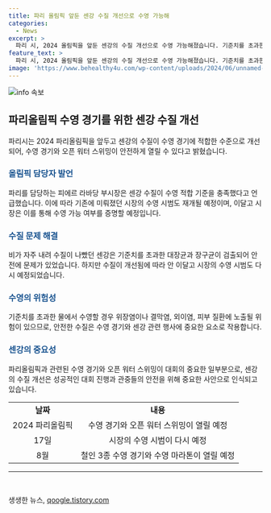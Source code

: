 ```yaml
---
title: 파리 올림픽 앞둔 센강 수질 개선으로 수영 가능해
categories:
  - News
excerpt: >
  파리 시, 2024 올림픽을 앞둔 센강의 수질 개선으로 수영 가능해졌습니다. 기준치를 초과한 대장균 등이 검출돼 위험을 느끼고 있던 수영이 가능해진 것으로, 시장의 수영 시범도 재개되었습니다. 미뤄진 안 이달고 파리 시장은 이번 주 센강에서 몸소 증명하기 위해 수영을 시범할 예정입니다.
feature_text: >
  파리 시, 2024 올림픽을 앞둔 센강의 수질 개선으로 수영 가능해졌습니다. 기준치를 초과한 대장균 등이 검출돼 위험을 느끼고 있던 수영이 가능해진 것으로, 시장의 수영 시범도 재개되었습니다. 미뤄진 안 이달고 파리 시장은 이번 주 센강에서 몸소 증명하기 위해 수영을 시범할 예정입니다.
image: 'https://www.behealthy4u.com/wp-content/uploads/2024/06/unnamed-file.png'
---
```


<p><img src="https://www.behealthy4u.com/wp-content/uploads/2024/06/unnamed-file.png" alt="info 속보" /></p>

<h2 data-ke-size="size22">파리올림픽 수영 경기를 위한 센강 수질 개선</h2>

<p data-ke-size="size16">파리시는 2024 파리올림픽을 앞두고 센강의 수질이 수영 경기에 적합한 수준으로 개선되어, 수영 경기와 오픈 워터 스위밍이 안전하게 열릴 수 있다고 밝혔습니다.</p>

<h3><b><span style="color: #1a5490;">올림픽 담당자 발언</span></b></h3>

<p data-ke-size="size16">파리를 담당하는 피에르 라바당 부시장은 센강 수질이 수영 적합 기준을 충족했다고 언급했습니다. 이에 따라 기존에 미뤄졌던 시장의 수영 시범도 재개될 예정이며, 이달고 시장은 이를 통해 수영 가능 여부를 증명할 예정입니다.</p>

<h3><b><span style="color: #1a5490;">수질 문제 해결</span></b></h3>

<p data-ke-size="size16">비가 자주 내려 수질이 나빴던 센강은 기준치를 초과한 대장균과 장구균이 검출되어 안전에 문제가 있었습니다. 하지만 수질이 개선됨에 따라 안 이달고 시장의 수영 시범도 다시 예정되었습니다.</p>

<h3><b><span style="color: #1a5490;">수영의 위험성</span></b></h3>

<p data-ke-size="size16">기준치를 초과한 물에서 수영할 경우 위장염이나 결막염, 외이염, 피부 질환에 노출될 위험이 있으므로, 안전한 수질은 수영 경기와 센강 관련 행사에 중요한 요소로 작용합니다.</p>

<h3><b><span style="color: #1a5490;">센강의 중요성</span></b></h3>

<p data-ke-size="size16">파리올림픽과 관련된 수영 경기와 오픈 워터 스위밍이 대회의 중요한 일부분으로, 센강의 수질 개선은 성공적인 대회 진행과 관중들의 안전을 위해 중요한 사안으로 인식되고 있습니다.</p>

<table>
    <tbody>
        <tr>
            <td style="text-align: center; height: 17px;"><b>날짜</b></td>
            <td style="text-align: center; height: 17px;"><b>내용</b></td>
        </tr>
        <tr>
            <td style="text-align: center; height: 17px;">2024 파리올림픽</td>
            <td style="text-align: center; height: 17px;">수영 경기와 오픈 워터 스위밍이 열릴 예정</td>
        </tr>
        <tr>
            <td style="text-align: center; height: 17px;">17일</td>
            <td style="text-align: center; height: 17px;">시장의 수영 시범이 다시 예정</td>
        </tr>
        <tr>
            <td style="text-align: center; height: 17px;">8월</td>
            <td style="text-align: center; height: 17px;">철인 3종 수영 경기와 수영 마라톤이 열릴 예정</td>
        </tr>
    </tbody>
</table>

<hr>

<p data-ke-size="size16">&nbsp;</p>
생생한 뉴스, <a href="https://qoogle.tistory.com" rel="dofollow">qoogle.tistory.com</a>



